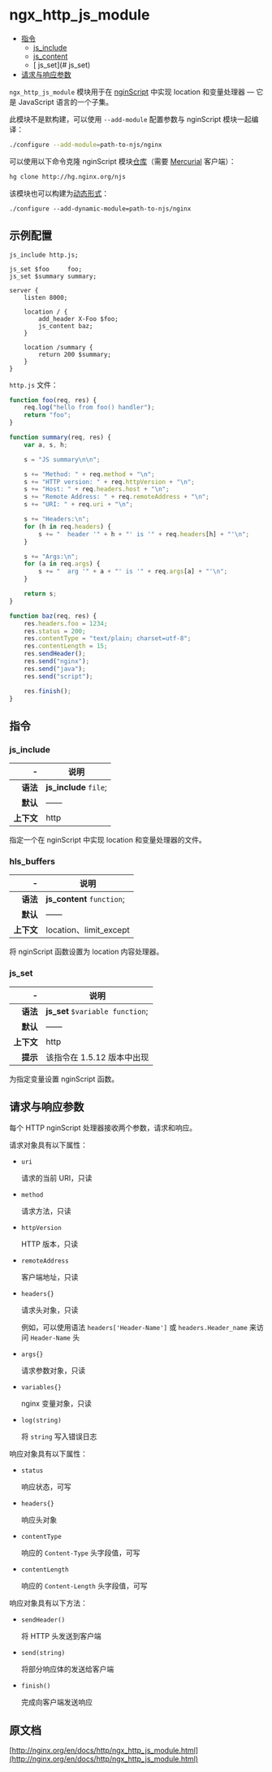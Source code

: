 # ngx_http_js_module

- [指令](#directives)
    - [js_include](#js_include)
    - [js_content](#js_content)
    - [ js_set](# js_set)
- [请求与响应参数](#arguments)

`ngx_http_js_module` 模块用于在 [nginScript](../../介绍/关于nginScript.md) 中实现 location 和变量处理器 — 它是 JavaScript 语言的一个子集。

此模块不是默构建，可以使用 `--add-module` 配置参数与 nginScript 模块一起编译：

```bash
./configure --add-module=path-to-njs/nginx
```

可以使用以下命令克隆 nginScript 模块[仓库](http://hg.nginx.org/njs?_ga=2.21584507.1917722686.1520954456-1859001452.1520648382)（需要 [Mercurial](https://www.mercurial-scm.org/) 客户端）：

```bash
hg clone http://hg.nginx.org/njs
```

该模块也可以构建为[动态形式](../核心功能.md#load_module)：

```
./configure --add-dynamic-module=path-to-njs/nginx
```

<a id="example_configuration"></a>

## 示例配置

```nginx
js_include http.js;

js_set $foo     foo;
js_set $summary summary;

server {
    listen 8000;

    location / {
        add_header X-Foo $foo;
        js_content baz;
    }

    location /summary {
        return 200 $summary;
    }
}
```

`http.js` 文件：

```js
function foo(req, res) {
    req.log("hello from foo() handler");
    return "foo";
}

function summary(req, res) {
    var a, s, h;

    s = "JS summary\n\n";

    s += "Method: " + req.method + "\n";
    s += "HTTP version: " + req.httpVersion + "\n";
    s += "Host: " + req.headers.host + "\n";
    s += "Remote Address: " + req.remoteAddress + "\n";
    s += "URI: " + req.uri + "\n";

    s += "Headers:\n";
    for (h in req.headers) {
        s += "  header '" + h + "' is '" + req.headers[h] + "'\n";
    }

    s += "Args:\n";
    for (a in req.args) {
        s += "  arg '" + a + "' is '" + req.args[a] + "'\n";
    }

    return s;
}

function baz(req, res) {
    res.headers.foo = 1234;
    res.status = 200;
    res.contentType = "text/plain; charset=utf-8";
    res.contentLength = 15;
    res.sendHeader();
    res.send("nginx");
    res.send("java");
    res.send("script");

    res.finish();
}
```

<a id="directives"></a>

## 指令

### js_include

|\-|说明|
|------:|------|
|**语法**|**js_include** `file`;|
|**默认**|——|
|**上下文**|http|

指定一个在 nginScript 中实现 location 和变量处理器的文件。

### hls_buffers

|\-|说明|
|------:|------|
|**语法**|**js_content** `function`;|
|**默认**|——|
|**上下文**|location、limit_except|

将 nginScript 函数设置为 location 内容处理器。

### js_set

|\-|说明|
|------:|------|
|**语法**|**js_set** `$variable function`;|
|**默认**|——|
|**上下文**|http|
|**提示**|该指令在 1.5.12 版本中出现|

为指定变量设置 nginScript 函数。

<a id="arguments"></a>

## 请求与响应参数

每个 HTTP nginScript 处理器接收两个参数，请求和响应。

请求对象具有以下属性：

- `uri`

    请求的当前 URI，只读

- `method`

    请求方法，只读

- `httpVersion`

    HTTP 版本，只读

- `remoteAddress`

    客户端地址，只读

- `headers{}`

    请求头对象，只读

    例如，可以使用语法 `headers['Header-Name']` 或 `headers.Header_name` 来访问 `Header-Name` 头

- `args{}`

    请求参数对象，只读

- `variables{}`

    nginx 变量对象，只读

- `log(string)`

    将 `string` 写入错误日志

响应对象具有以下属性：

- `status`

    响应状态，可写

- `headers{}`

    响应头对象

- `contentType`

    响应的 `Content-Type` 头字段值，可写

- `contentLength`

    响应的 `Content-Length` 头字段值，可写

响应对象具有以下方法：

- `sendHeader()`

    将 HTTP 头发送到客户端

- `send(string)`

    将部分响应体的发送给客户端

- `finish()`

    完成向客户端发送响应

## 原文档

[http://nginx.org/en/docs/http/ngx_http_js_module.html](http://nginx.org/en/docs/http/ngx_http_js_module.html)